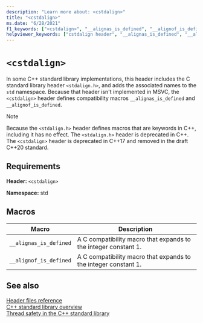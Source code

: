 ```yaml
---
description: "Learn more about: <cstdalign>"
title: "<cstdalign>"
ms.date: "6/28/2021"
f1_keywords: ["<cstdalign>", "__alignas_is_defined", "__alignof_is_defined"]
helpviewer_keywords: ["cstdalign header", "__alignas_is_defined", "__alignof_is_defined"]
---
```

# `<cstdalign>`

In some C++ standard library implementations, this header includes the C standard library header `<stdalign.h>`, and adds the associated names to the `std` namespace. Because that header isn't implemented in MSVC, the `<cstdalign>` header defines compatibility macros `__alignas_is_defined` and `__alignof_is_defined`.

> [!NOTE]
> Because the `<stdalign.h>` header defines macros that are keywords in C++, including it has no effect. The `<stdalign.h>` header is deprecated in C++. The `<cstdalign>` header is deprecated in C++17 and removed in the draft C++20 standard.

## Requirements

**Header:** `<cstdalign>`

**Namespace:** std

## Macros

| Macro | Description |
| - | - |
| `__alignas_is_defined` | A C compatibility macro that expands to the integer constant 1. |
| `__alignof_is_defined` | A C compatibility macro that expands to the integer constant 1. |

## See also

[Header files reference](cpp-standard-library-header-files.md)\
[C++ standard library overview](cpp-standard-library-overview.md)\
[Thread safety in the C++ standard library](thread-safety-in-the-cpp-standard-library.md)
